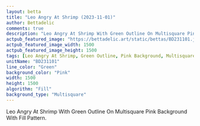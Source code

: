 ```yaml
---
layout: betta
title: "Leo Angry At Shrimp (2023-11-01)"
author: Bettadelic
comments: true
description: "Leo Angry At Shrimp With Green Outline On Multisquare Pink Background With Fill Pattern."
actpub_featured_image: "https://bettadelic.art/static/bettas/BD231101.jpg"
actpub_featured_image_width: 1500
actpub_featured_image_height: 1500
tags: [Leo Angry At Shrimp, Green Outline, Pink Background, Multisquare Background Pattern, Fill Pattern, November 2023]
unitName: "BD231101"
line_color: "Green"
background_color: "Pink"
width: 1500
height: 1500
algorithm: "Fill"
background_type: "Multisquare"
---
```


Leo Angry At Shrimp With Green Outline On Multisquare Pink Background With Fill Pattern.
